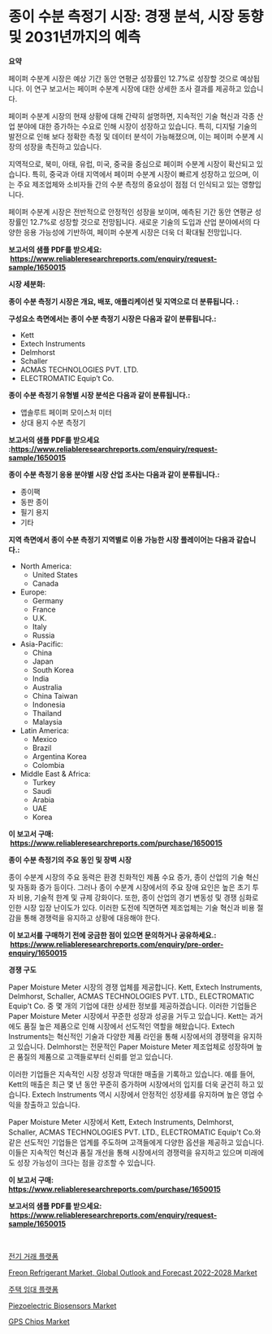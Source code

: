 <p><h1>종이 수분 측정기 시장: 경쟁 분석, 시장 동향 및 2031년까지의 예측</h1></p><p><strong>요약</strong></p>
<p><p>페이퍼 수분계 시장은 예상 기간 동안 연평균 성장률인 12.7%로 성장할 것으로 예상됩니다. 이 연구 보고서는 페이퍼 수분계 시장에 대한 상세한 조사 결과를 제공하고 있습니다. </p><p>페이퍼 수분계 시장의 현재 상황에 대해 간략히 설명하면, 지속적인 기술 혁신과 각종 산업 분야에 대한 증가하는 수요로 인해 시장이 성장하고 있습니다. 특히, 디지털 기술의 발전으로 인해 보다 정확한 측정 및 데이터 분석이 가능해졌으며, 이는 페이퍼 수분계 시장의 성장을 촉진하고 있습니다.</p><p>지역적으로, 북미, 아태, 유럽, 미국, 중국을 중심으로 페이퍼 수분계 시장이 확산되고 있습니다. 특히, 중국과 아태 지역에서 페이퍼 수분계 시장이 빠르게 성장하고 있으며, 이는 주요 제조업체와 소비자들 간의 수분 측정의 중요성이 점점 더 인식되고 있는 영향입니다.</p><p>페이퍼 수분계 시장은 전반적으로 안정적인 성장을 보이며, 예측된 기간 동안 연평균 성장률인 12.7%로 성장할 것으로 전망됩니다. 새로운 기술의 도입과 산업 분야에서의 다양한 응용 가능성에 기반하여, 페이퍼 수분계 시장은 더욱 더 확대될 전망입니다.</p></p>
<p><strong>보고서의 샘플 PDF를 받으세요: &nbsp;<a href="https://www.reliableresearchreports.com/enquiry/request-sample/1650015">https://www.reliableresearchreports.com/enquiry/request-sample/1650015</a></strong></p>
<p><strong>시장 세분화:</strong></p>
<p><strong> 종이 수분 측정기 시장은 개요, 배포, 애플리케이션 및 지역으로 더 분류됩니다. :</strong></p>
<p><strong>구성요소 측면에서는 종이 수분 측정기 시장은 다음과 같이 분류됩니다.:</strong></p>
<p><ul><li>Kett</li><li>Extech Instruments</li><li>Delmhorst</li><li>Schaller</li><li>ACMAS TECHNOLOGIES PVT. LTD.</li><li>ELECTROMATIC Equip’t Co.</li></ul></p>
<p><strong> 종이 수분 측정기 유형별 시장 분석은 다음과 같이 분류됩니다.:</strong></p>
<p><ul><li>앱솔루트 페이퍼 모이스처 미터</li><li>상대 용지 수분 측정기</li></ul></p>
<p><strong>보고서의 샘플 PDF를 받으세요 :<a href="https://www.reliableresearchreports.com/enquiry/request-sample/1650015">https://www.reliableresearchreports.com/enquiry/request-sample/1650015</a></strong></p>
<p><strong> 종이 수분 측정기 응용 분야별 시장 산업 조사는 다음과 같이 분류됩니다.:</strong></p>
<p><ul><li>종이팩</li><li>동판 종이</li><li>필기 용지</li><li>기타</li></ul></p>
<p><strong>지역 측면에서 종이 수분 측정기 지역별로 이용 가능한 시장 플레이어는 다음과 같습니다.:</strong></p>
<p><ul>
    <li>
        North America:
        <ul>
            <li>United States</li>
            <li>Canada</li>
        </ul>
    </li>
    <li>
        Europe:
        <ul>
            <li>Germany</li>
            <li>France</li>
            <li>U.K.</li>
            <li>Italy</li>
            <li>Russia</li>
        </ul>
    </li>
    <li>
        Asia-Pacific:
        <ul>
            <li>China</li>
            <li>Japan</li>
            <li>South Korea</li>
            <li>India</li>
            <li>Australia</li>
            <li>China Taiwan</li>
            <li>Indonesia</li>
            <li>Thailand</li>
            <li>Malaysia</li>
        </ul>
    </li>
    <li>
        Latin America:
        <ul>
            <li>Mexico</li>
            <li>Brazil</li>
            <li>Argentina Korea</li>
            <li>Colombia</li>
        </ul>
    </li>
    <li>
        Middle East & Africa:
        <ul>
            <li>Turkey</li>
            <li>Saudi</li>
            <li>Arabia</li>
            <li>UAE</li>
            <li>Korea</li>
        </ul>
    </li>
    </ul></p>
<p><strong>이 보고서 구매: &nbsp;<a href="https://www.reliableresearchreports.com/purchase/1650015">https://www.reliableresearchreports.com/purchase/1650015</a></strong></p>
<p><strong>종이 수분 측정기의 주요 동인 및 장벽 시장</strong></p>
<p><p>종이 수분계 시장의 주요 동력은 환경 친화적인 제품 수요 증가, 종이 산업의 기술 혁신 및 자동화 증가 등이다. 그러나 종이 수분계 시장에서의 주요 장애 요인은 높은 초기 투자 비용, 기술적 한계 및 규제 강화이다. 또한, 종이 산업의 경기 변동성 및 경쟁 심화로 인한 시장 입장 난이도가 있다. 이러한 도전에 직면하면 제조업체는 기술 혁신과 비용 절감을 통해 경쟁력을 유지하고 상황에 대응해야 한다.</p></p>
<p><strong>이 보고서를 구매하기 전에 궁금한 점이 있으면 문의하거나 공유하세요.: &nbsp;<a href="https://www.reliableresearchreports.com/enquiry/pre-order-enquiry/1650015">https://www.reliableresearchreports.com/enquiry/pre-order-enquiry/1650015</a></strong></p>
<p><strong>경쟁 구도</strong></p>
<p><p>Paper Moisture Meter 시장의 경쟁 업체를 제공합니다. Kett, Extech Instruments, Delmhorst, Schaller, ACMAS TECHNOLOGIES PVT. LTD., ELECTROMATIC Equip't Co. 중 몇 개의 기업에 대한 상세한 정보를 제공하겠습니다. 이러한 기업들은 Paper Moisture Meter 시장에서 꾸준한 성장과 성공을 거두고 있습니다. Kett는 과거에도 품질 높은 제품으로 인해 시장에서 선도적인 역할을 해왔습니다. Extech Instruments는 혁신적인 기술과 다양한 제품 라인을 통해 시장에서의 경쟁력을 유지하고 있습니다. Delmhorst는 전문적인 Paper Moisture Meter 제조업체로 성장하며 높은 품질의 제품으로 고객들로부터 신뢰를 얻고 있습니다.</p><p>이러한 기업들은 지속적인 시장 성장과 막대한 매출을 기록하고 있습니다. 예를 들어, Kett의 매출은 최근 몇 년 동안 꾸준히 증가하며 시장에서의 입지를 더욱 굳건히 하고 있습니다. Extech Instruments 역시 시장에서 안정적인 성장세를 유지하며 높은 영업 수익을 창출하고 있습니다.</p><p>Paper Moisture Meter 시장에서 Kett, Extech Instruments, Delmhorst, Schaller, ACMAS TECHNOLOGIES PVT. LTD., ELECTROMATIC Equip't Co.와 같은 선도적인 기업들은 업계를 주도하며 고객들에게 다양한 옵션을 제공하고 있습니다. 이들은 지속적인 혁신과 품질 개선을 통해 시장에서의 경쟁력을 유지하고 있으며 미래에도 성장 가능성이 크다는 점을 강조할 수 있습니다.</p></p>
<p><strong>이 보고서 구매: &nbsp; <a href="https://www.reliableresearchreports.com/purchase/1650015">https://www.reliableresearchreports.com/purchase/1650015</a></strong></p>
<p><strong>보고서의 샘플 PDF를 받으세요: &nbsp;<a href="https://www.reliableresearchreports.com/enquiry/request-sample/1650015">https://www.reliableresearchreports.com/enquiry/request-sample/1650015</a></strong><strong></strong></p>
<p>&nbsp;</p>
<p><p><a href="https://medium.com/@lucianmaluan2022/%EC%A0%84%EA%B8%B0-%EA%B1%B0%EB%9E%98-%ED%94%8C%EB%9E%AB%ED%8F%BC-%EC%8B%9C%EC%9E%A5-%EB%8F%99%ED%96%A5-%EB%B0%8F-%EC%8B%9C%EC%9E%A5-%EB%B6%84%EC%84%9D%EC%9D%80-2024-2031%EB%85%84-%EA%B8%B0%EA%B0%84%EC%9D%84-%EC%9C%84%ED%95%9C-%EC%98%88%EC%B8%A1%EB%90%A9%EB%8B%88%EB%8B%A4-af01692b315e">전기 거래 플랫폼</a></p><p><a href="https://www.linkedin.com/pulse/freon-refrigerant-market-global-outlook-forecast-2022-2028-66ufc?trackingId=3o%2FRIqdIABHs1qAygY7V%2Bw%3D%3D">Freon Refrigerant Market, Global Outlook and Forecast 2022-2028 Market</a></p><p><a href="https://medium.com/@earlfeffersj/%EC%A3%BC%ED%83%9D-%EC%9E%84%EB%8C%80-%ED%94%8C%EB%9E%AB%ED%8F%BC-%EC%8B%9C%EC%9E%A5-%EC%84%B1%EA%B3%B5%EC%A0%81%EC%9D%B8-%EB%B9%84%EC%A6%88%EB%8B%88%EC%8A%A4-%EC%A0%84%EB%9E%B5%EC%9D%98-%ED%95%B5%EC%8B%AC-2031%EB%85%84%EA%B9%8C%EC%A7%80-%EC%98%88%EC%B8%A1-cee8646e10cd">주택 임대 플랫폼</a></p><p><a href="https://github.com/jerrycopelandthomaswsqd8q/Market-Research-Report-List-2/blob/main/piezoelectric-biosensors-market.md">Piezoelectric Biosensors Market</a></p><p><a href="https://github.com/yoshih12/Market-Research-Report-List-2/blob/main/gps-chips-market.md">GPS Chips Market</a></p></p>